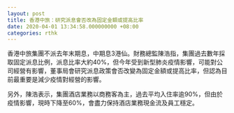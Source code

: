 ```yaml
---
layout: post
title: 香港中旅：研究派息會否改為固定金額或提高比率
date: 2020-04-01 13:34:58.000000000 +08:00
categories: rthk
---
```


香港中旅集團不派去年末期息，中期息3港仙。財務總監陳浩指，集團過去數年採取固定派息比例，派息比率大約40%，但今年受到新型肺炎疫情影響，可能對公司經營有影響，董事局會研究派息政策會否改變為固定金額或提高比率，但認為目前最重要是減少疫情對經營的影響。

另外，陳浩表示，集團酒店業務以商務客為主，過去平均入住率逾90%，但由於疫情影響，現時下降至60%，會盡力保持酒店業務現金流及員工穩定。
